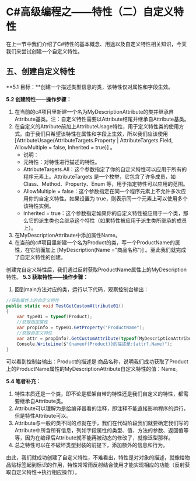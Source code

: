 # C#高级编程之——特性（二）自定义特性

在上一节中我们介绍了C#特性的基本概念、用途以及自定义特性相关知识，今天我们来尝试创建一个自定义特性。

## 五、创建自定义特性

**5.1 目标：**创建一个描述类型信息的类，该特性仅对属性和字段生效。

**5.2 创建特性——操作步骤：**

1. 在当前的c#项目里新建一个名为MyDescriptionAttribute的类并继承自Attribute基类。注：自定义特性需要以Attribute结尾并继承自Attribute基类。
2. 在自定义的Attribute前加上AttributeUsage特性，用于定义特性类的使用方式。由于我们只希望该特性在属性和字段上生效，所以我们应该使用 [AttributeUsage(AttributeTargets.Property | AttributeTargets.Field, AllowMultiple = false, Inherited = true)] 。
   - 说明：
   - 元特性：对特性进行描述的特性。
   - AttributeTargets.All：这个参数指定了你的自定义特性可以应用于所有的程序元素上。AttributeTargets 是一个枚举，它包含了许多成员，如 Class、Method、Property、Enum 等，用于指定特性可以应用的范围。
   - AllowMultiple = false：这个参数指定在同一个程序元素上不允许多次应用你的自定义特性。如果设置为 true，则表示同一个元素上可以使用多个该特性实例。
   - Inherited = true：这个参数指定如果你的自定义特性被应用于一个类，那么它的派生类也会继承这个特性（如果特性被应用于派生类所继承的成员上）。
3. 在MyDescriptionAttribute中添加属性Name。
4. 在当前的c#项目里新建一个名为Product的类，写一个ProductName的属性，在它前面加上 [MyDescription(Name ="商品名称")] 。至此我们就完成了自定义特性的创建。

创建完自定义特性后，我们通过反射获取ProductName属性上的MyDescription特性。
**5.3 获取特性——操作步骤：**

1. 回到main方法对应的类，运行以下代码，观察控制台输出：

```csharp
//获取属性上的自定义特性
public static void TestGetCustomAttribute01()
{
    var type01 = typeof(Product);
    //获取指定属性
    var propInfo = type01.GetProperty("ProductName");
    //获取自定义特性
    var attr = propInfo?.GetCustomAttribute(typeof(MyDescriptionAttribute)) as MyDescriptionAttribute;
    Console.WriteLine($"{nameof(Product)}的描述是:{attr?.Name}");
}
```

可以看到控制台输出：Product的描述是:商品名称，说明我们成功获取了Product上的ProductName属性的MyDescriptionAttribute自定义特性的值：Name。

**5.4 笔者补充：**

1. 特性本质还是一个类，即不论是框架自带的特性还是我们自定义的特性，都需要继承自Attribute类。
2. Attribute可以理解为是给编译器看的注释，即注释不能直接影响程序的运行，但是特性Attribute可以。
3. Attribute与一般的类不同的点就在于，我们在代码阶段我们就要确定我们写的Attribute中所含所有信息，列如字段属性的类型、值、方法的参数、返回值等等，因为在编译后Attribute就不能再被动态的修改了，就像泛型那样。
4. 总之特性可以在不破坏类型封装的前提下，添加额外的信息和行为。

由此，我们就成功创建了自定义特性，不难看出，特性是对对象的描述，就像给物品贴标签起到标识的作用，特性常常雨反射结合使用才能实现相应的功能（反射获取自定义特性->执行相应操作）。
